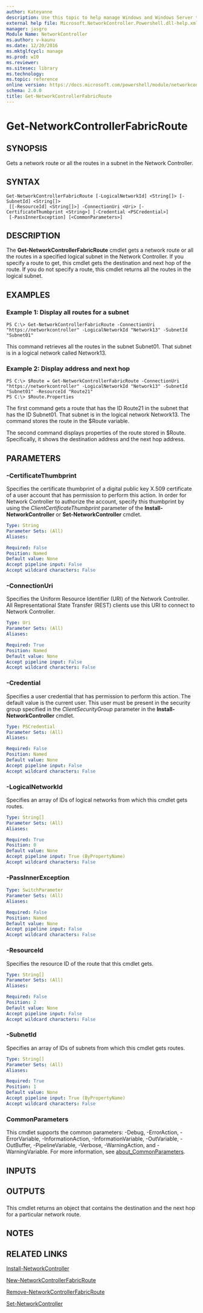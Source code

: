 ```yaml
---
author: Kateyanne
description: Use this topic to help manage Windows and Windows Server technologies with Windows PowerShell.
external help file: Microsoft.NetworkController.Powershell.dll-help.xml
manager: jasgro
Module Name: NetworkController
ms.author: v-kaunu
ms.date: 12/20/2016
ms.mktglfcycl: manage
ms.prod: w10
ms.reviewer: 
ms.sitesec: library
ms.technology: 
ms.topic: reference
online version: https://docs.microsoft.com/powershell/module/networkcontroller/get-networkcontrollerfabricroute?view=windowsserver2016-ps&wt.mc_id=ps-gethelp
schema: 2.0.0
title: Get-NetworkControllerFabricRoute
---
```


# Get-NetworkControllerFabricRoute

## SYNOPSIS
Gets a network route or all the routes in a subnet in the Network Controller.

## SYNTAX

```
Get-NetworkControllerFabricRoute [-LogicalNetworkId] <String[]> [-SubnetId] <String[]>
 [[-ResourceId] <String[]>] -ConnectionUri <Uri> [-CertificateThumbprint <String>] [-Credential <PSCredential>]
 [-PassInnerException] [<CommonParameters>]
```

## DESCRIPTION
The **Get-NetworkControllerFabricRoute** cmdlet gets a network route or all the routes in a specified logical subnet in the Network Controller.
If you specify a route to get, this cmdlet gets the destination and next hop of the route.
If you do not specify a route, this cmdlet returns all the routes in the logical subnet.

## EXAMPLES

### Example 1: Display all routes for a subnet
```
PS C:\> Get-NetworkControllerFabricRoute -ConnectionUri "https://networkcontroller" -LogicalNetworkId "Network13" -SubnetId "Subnet01"
```

This command retrieves all the routes in the subnet Subnet01.
That subnet is in a logical network called Network13.

### Example 2: Display address and next hop
```
PS C:\> $Route = Get-NetworkControllerFabricRoute -ConnectionUri "https://networkcontroller" -LogicalNetworkId "Network13" -SubnetId "Subnet01" -ResourceId "Route21"
PS C:\> $Route.Properties
```

The first command gets a route that has the ID Route21 in the subnet that has the ID Subnet01.
That subnet is in the logical network Network13.
The command stores the route in the $Route variable.

The second command displays properties of the route stored in $Route.
Specifically, it shows the destination address and the next hop address.

## PARAMETERS

### -CertificateThumbprint
Specifies the certificate thumbprint of a digital public key X.509 certificate of a user account that has permission to perform this action.
In order for Network Controller to authorize the account, specify this thumbprint by using the *ClientCertificateThumbprint* parameter of the **Install-NetworkController** or **Set-NetworkController** cmdlet.

```yaml
Type: String
Parameter Sets: (All)
Aliases: 

Required: False
Position: Named
Default value: None
Accept pipeline input: False
Accept wildcard characters: False
```

### -ConnectionUri
Specifies the Uniform Resource Identifier (URI) of the Network Controller.
All Representational State Transfer (REST) clients use this URI to connect to Network Controller.

```yaml
Type: Uri
Parameter Sets: (All)
Aliases: 

Required: True
Position: Named
Default value: None
Accept pipeline input: False
Accept wildcard characters: False
```

### -Credential
Specifies a user credential that has permission to perform this action.
The default value is the current user.
This user must be present in the security group specified in the *ClientSecurityGroup* parameter in the **Install-NetworkController** cmdlet.

```yaml
Type: PSCredential
Parameter Sets: (All)
Aliases: 

Required: False
Position: Named
Default value: None
Accept pipeline input: False
Accept wildcard characters: False
```

### -LogicalNetworkId
Specifies an array of IDs of logical networks from which this cmdlet gets routes.

```yaml
Type: String[]
Parameter Sets: (All)
Aliases: 

Required: True
Position: 0
Default value: None
Accept pipeline input: True (ByPropertyName)
Accept wildcard characters: False
```

### -PassInnerException


```yaml
Type: SwitchParameter
Parameter Sets: (All)
Aliases: 

Required: False
Position: Named
Default value: None
Accept pipeline input: False
Accept wildcard characters: False
```

### -ResourceId
Specifies the resource ID of the route that this cmdlet gets.

```yaml
Type: String[]
Parameter Sets: (All)
Aliases: 

Required: False
Position: 2
Default value: None
Accept pipeline input: False
Accept wildcard characters: False
```

### -SubnetId
Specifies an array of IDs of subnets from which this cmdlet gets routes.

```yaml
Type: String[]
Parameter Sets: (All)
Aliases: 

Required: True
Position: 1
Default value: None
Accept pipeline input: True (ByPropertyName)
Accept wildcard characters: False
```

### CommonParameters
This cmdlet supports the common parameters: -Debug, -ErrorAction, -ErrorVariable, -InformationAction, -InformationVariable, -OutVariable, -OutBuffer, -PipelineVariable, -Verbose, -WarningAction, and -WarningVariable. For more information, see [about_CommonParameters](https://go.microsoft.com/fwlink/?LinkID=113216).

## INPUTS

## OUTPUTS

###  
This cmdlet returns an object that contains the destination and the next hop for a particular network route.

## NOTES

## RELATED LINKS

[Install-NetworkController](./Install-NetworkController.md)

[New-NetworkControllerFabricRoute](./New-NetworkControllerFabricRoute.md)

[Remove-NetworkControllerFabricRoute](./Remove-NetworkControllerFabricRoute.md)

[Set-NetworkController](./Set-NetworkController.md)

